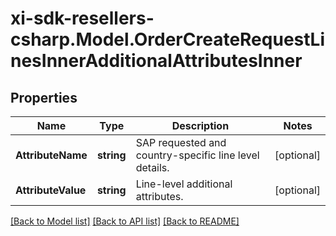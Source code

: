 # xi-sdk-resellers-csharp.Model.OrderCreateRequestLinesInnerAdditionalAttributesInner

## Properties

Name | Type | Description | Notes
------------ | ------------- | ------------- | -------------
**AttributeName** | **string** | SAP requested and country-specific line level details. | [optional] 
**AttributeValue** | **string** | Line-level additional attributes. | [optional] 

[[Back to Model list]](../README.md#documentation-for-models) [[Back to API list]](../README.md#documentation-for-api-endpoints) [[Back to README]](../README.md)

